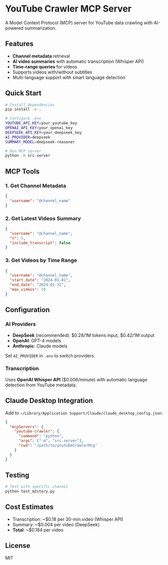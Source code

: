 # YouTube Crawler MCP Server

A Model Context Protocol (MCP) server for YouTube data crawling with AI-powered summarization.

## Features

- **Channel metadata** retrieval
- **AI video summaries** with automatic transcription (Whisper API)
- **Time-range queries** for videos
- Supports videos with/without subtitles
- Multi-language support with smart language detection

## Quick Start

```bash
# Install dependencies
pip install -e .

# Configure .env
YOUTUBE_API_KEY=your_youtube_key
OPENAI_API_KEY=your_openai_key
DEEPSEEK_API_KEY=your_deepseek_key
AI_PROVIDER=deepseek
SUMMARY_MODEL=deepseek-reasoner

# Run MCP server
python -m src.server
```

## MCP Tools

### 1. Get Channel Metadata
```json
{
  "username": "@channel_name"
}
```

### 2. Get Latest Videos Summary
```json
{
  "username": "@channel_name",
  "n": 5,
  "include_transcript": false
}
```

### 3. Get Videos by Time Range
```json
{
  "username": "@channel_name",
  "start_date": "2024-01-01",
  "end_date": "2024-01-31",
  "max_videos": 10
}
```

## Configuration

### AI Providers

- **DeepSeek** (recommended): $0.28/1M tokens input, $0.42/1M output
- **OpenAI**: GPT-4 models
- **Anthropic**: Claude models

Set `AI_PROVIDER` in `.env` to switch providers.

### Transcription

Uses **OpenAI Whisper API** ($0.006/minute) with automatic language detection from YouTube metadata.

## Claude Desktop Integration

Add to `~/Library/Application Support/Claude/claude_desktop_config.json`:

```json
{
  "mcpServers": {
    "youtube-crawler": {
      "command": "python",
      "args": ["-m", "src.server"],
      "cwd": "/path/to/youtubeCrawlerMcp"
    }
  }
}
```

## Testing

```bash
# Test with specific channel
python test_m2story.py
```

## Cost Estimates

- Transcription: ~$0.18 per 30-min video (Whisper API)
- Summary: ~$0.004 per video (DeepSeek)
- **Total**: ~$0.184 per video

## License

MIT
